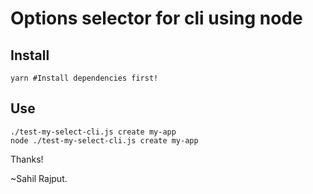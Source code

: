 # Options selector for cli using node

## Install

```
yarn #Install dependencies first!
```

## Use

```
./test-my-select-cli.js create my-app
node ./test-my-select-cli.js create my-app
```

Thanks!

~Sahil Rajput.
